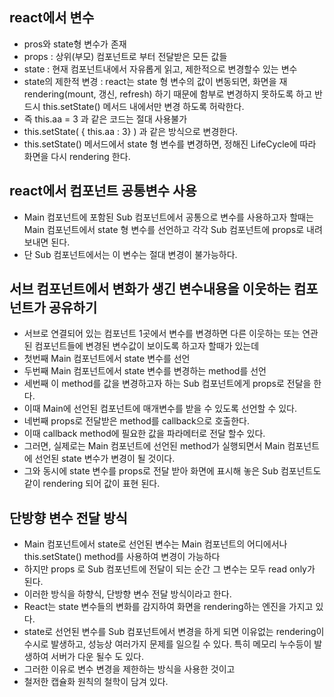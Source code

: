## react에서 변수

- pros와 state형 변수가 존재
- props : 상위(부모) 컴포넌트로 부터 전달받은 모든 값들
- state : 현재 컴포넌트내에서 자유롭게 읽고, 제한적으로 변경할수 있는 변수
- state의 제한적 변경 : react는 state 형 변수의 값이 변동되면, 화면을 재 rendering(mount, 갱신, refresh) 하기 때문에 함부로 변경하지 못하도록 하고 반드시 this.setState() 메서드 내에서만 변경 하도록 허락한다.
- 즉 this.aa = 3 과 같은 코드는 절대 사용불가
- this.setState( { this.aa : 3} ) 과 같은 방식으로 변경한다.
- this.setState() 메서드에서 state 형 변수를 변경하면, 정해진 LifeCycle에 따라 화면을 다시 rendering 한다.

## react에서 컴포넌트 공통변수 사용

- Main 컴포넌트에 포함된 Sub 컴포넌트에서 공통으로 변수를 사용하고자 할때는 Main 컴포넌트에서 state 형 변수를 선언하고 각각 Sub 컴포넌트에 props로 내려 보내면 된다.
- 단 Sub 컴포넌트에서는 이 변수는 절대 변경이 불가능하다.

## 서브 컴포넌트에서 변화가 생긴 변수내용을 이웃하는 컴포넌트가 공유하기

- 서브로 연결되어 있는 컴포넌트 1곳에서 변수를 변경하면 다른 이웃하는 또는 연관된 컴포넌트들에 변경된 변수값이 보이도록 하고자 할때가 있는데
- 첫번째 Main 컴포넌트에서 state 변수를 선언
- 두번째 Main 컴포넌트에서 state 변수를 변경하는 method를 선언
- 세번째 이 method를 값을 변경하고자 하는 Sub 컴포넌트에게 props로 전달을 한다.
- 이때 Main에 선언된 컴포넌트에 매개변수를 받을 수 있도록 선언할 수 있다.
- 네번째 props로 전달받은 method를 callback으로 호출한다.
- 이때 callback method에 필요한 값을 파라메터로 전달 할수 있다.
- 그러면, 실제로는 Main 컴포넌트에 선언된 method가 실행되면서 Main 컴포넌트에 선언된 state 변수가 변경이 될 것이다.
- 그와 동시에 state 변수를 props로 전달 받아 화면에 표시해 놓은 Sub 컴포넌트도 같이 rendering 되어 값이 표현 된다.

## 단방향 변수 전달 방식

- Main 컴포넌트에서 state로 선언된 변수는 Main 컴포넌트의 어디에서나 this.setState() method를 사용하여 변경이 가능하다
- 하지만 props 로 Sub 컴포넌트에 전달이 되는 순간 그 변수는 모두 read only가 된다.
- 이러한 방식을 하향식, 단방향 변수 전달 방식이라고 한다.
- React는 state 변수들의 변화를 감지하여 화면을 rendering하는 엔진을 가지고 있다.
- state로 선언된 변수를 Sub 컴포넌트에서 변경을 하게 되면 이유없는 rendering이 수시로 발생하고, 성능상 여러가지 문제를 일으킬 수 있다. 특히 메모리 누수등이 발생하여 서버가 다운 될수 도 있다.
- 그러한 이유로 변수 변경을 제한하는 방식을 사용한 것이고
- 철저한 캡슐화 원칙의 철학이 담겨 있다.
